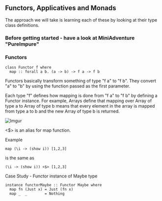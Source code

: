 ## Functors, Applicatives and Monads

The approach we will take is learning each of these by looking at their type class definitions.

### Before getting started - have a look at MiniAdventure "PureImpure"

### Functors

```
class Functor f where
  map :: forall a b. (a -> b) -> f a -> f b
```
Functors basically transform something of type "f a" to "f b". They convert "a" to "b" by using the function passed as the first parameter.

Each type "f" defines how mapping is done from "f a" to "f b" by defining a Functor instance. For example, Arrays define that mapping over Array of type a to Array of type b means that every element in the array is mapped from type a to b and the new Array of type b is returned.

![Imgur](https://i.imgur.com/S0erqY1.jpg)

<$> is an alias for map function.

Example
```
map (\i -> (show i)) [1,2,3]
```
is the same as
```
(\i -> (show i)) <$> [1,2,3]
```

Case Study - Functor instance of Maybe type
```
instance functorMaybe :: Functor Maybe where
  map fn (Just x) = Just (fn x)
  map _  _        = Nothing
```
